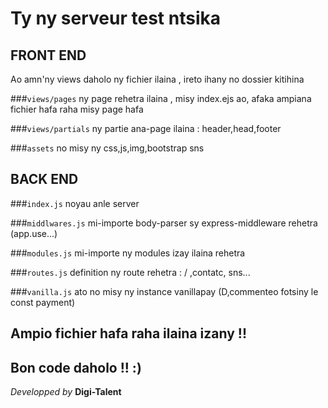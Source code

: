 
Ty ny serveur test ntsika
==

FRONT END
-

Ao amn'ny views daholo ny fichier ilaina , ireto ihany no dossier kitihina

###`views/pages` ny page rehetra ilaina , misy index.ejs ao, afaka ampiana fichier hafa raha misy page hafa

###`views/partials` ny partie ana-page ilaina : header,head,footer

###`assets` no misy ny css,js,img,bootstrap sns

BACK END
-

###`index.js` noyau anle server

###`middlwares.js` mi-importe body-parser sy express-middleware rehetra (app.use...) 

###`modules.js` mi-importe ny modules izay ilaina rehetra  

###`routes.js` definition ny route rehetra : / ,contatc, sns...  

###`vanilla.js` ato no misy ny instance vanillapay (D‚commenteo fotsiny le const payment)  

Ampio fichier hafa raha ilaina izany !!  
-

Bon code daholo !! :)    
-

*Developped by* **Digi-Talent**  


